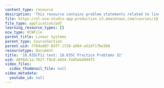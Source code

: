 ```yaml
---
content_type: resource
description: 'This resource contains problem statements related to linear systems. '
file: https://ol-ocw-studio-app-production.s3.amazonaws.com/courses/18-03sc-differential-equations-fall-2011/d0f04c1a7627f9c84454f445ebd094f5_MIT18_03SCF11_rec_21s32.pdf
file_type: application/pdf
learning_resource_types: []
ocw_type: OCWFile
parent_title: Linear Systems
parent_type: CourseSection
parent_uid: 7704ad07-83f7-1720-a984-a52df1fbe360
resourcetype: Document
title: '18.03SCF11 text: 18.03SC Practice Problems 32'
uid: d0f04c1a-7627-f9c8-4454-f445ebd094f5
video_files:
  video_thumbnail_file: null
video_metadata:
  youtube_id: null
---
```

